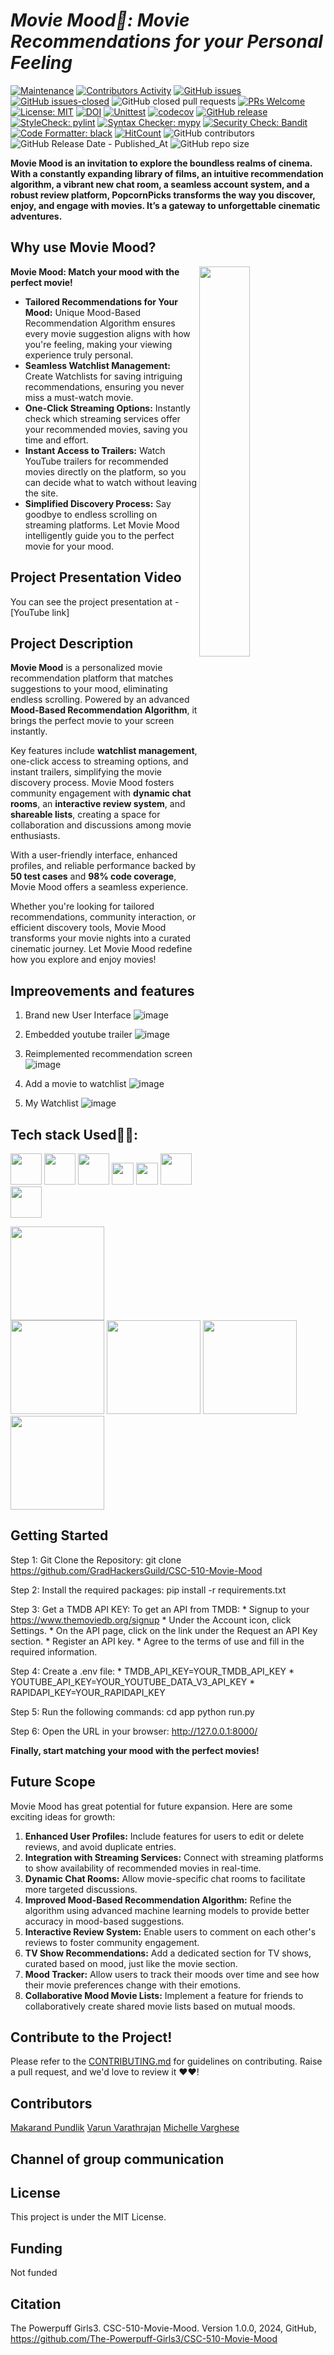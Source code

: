 # <i> Movie Mood🍿: Movie Recommendations for your Personal Feeling </i>

[![Maintenance](https://img.shields.io/badge/Maintained%3F-yes-green.svg)](https://gitHub.com/The-Powerpuff-Girls3/CSC-510-Movie-Mood/graphs/commit-activity)
[![Contributors Activity](https://img.shields.io/github/commit-activity/m/GradHackersGuild/CSC-510-Movie-Mood)](https://github.com/GradHackersGuild/CSC-510-Movie-Mood/pulse)
[![GitHub issues](https://img.shields.io/github/issues/GradHackersGuild/CSC-510-Movie-Mood.svg)](https://github.com/GradHackersGuild/CSC-510-Movie-Mood/issues?q=is%3Aopen+is%3Aissue)
[![GitHub issues-closed](https://img.shields.io/github/issues-closed/GradHackersGuild/CSC-510-Movie-Mood.svg)](https://github.com/GradHackersGuild/CSC-510-Movie-Mood/issues?q=is%3Aissue+is%3Aclosed)
![GitHub closed pull requests](https://img.shields.io/github/issues-pr-closed/GradHackersGuild/CSC-510-Movie-Mood)
[![PRs Welcome](https://img.shields.io/badge/PRs-welcome-brightgreen.svg?style=flat-square)](http://makeapullrequest.com)
[![License: MIT](https://img.shields.io/badge/License-MIT-red.svg)](https://opensource.org/licenses/MIT)
[![DOI](https://img.shields.io/badge/DOI-10.5281/zenodo.14219913-blue)](https://doi.org/10.5281/zenodo.14219913)
[![Unittest](https://github.com/GradHackersGuild/CSC-510-Movie-Mood/actions/workflows/unittest.yml/badge.svg?branch=master&event=push)](https://github.com/GradHackersGuild/CSC-510-Movie-Mood/actions/workflows/unittest.yml)
[![codecov](https://codecov.io/gh/GradHackersGuild/CSC-510-Movie-Mood//branch/varun_features/graph/badge.svg)](https://codecov.io/gh/GradHackersGuild/CSC-510-Movie-Mood)
[![GitHub release](https://img.shields.io/github/release/GradHackersGuild/CSC-510-Movie-Mood.svg)](https://GitHub.com/GradHackersGuild/CSC-510-Movie-Mood/releases/)
[![StyleCheck: pylint](https://img.shields.io/badge/linting-pylint-yellowgreen)](https://github.com/pylint-dev/pylint)
[![Syntax Checker: mypy](https://img.shields.io/badge/syntax-mypy-yellow)](http://mypy-lang.org/)
[![Security Check: Bandit](https://img.shields.io/badge/security-bandit-orange)](https://bandit.readthedocs.io/en/latest/)
[![Code Formatter: black](https://img.shields.io/badge/formatter-black-black)](https://black.readthedocs.io/en/stable/)
[![HitCount](https://hits.dwyl.com/GradHackersGuild/CSC-510-Movie-Mood.svg)](https://hits.dwyl.com/GradHackersGuild/CSC-510-Movie-Mood)
![GitHub contributors](https://img.shields.io/github/contributors/GradHackersGuild/CSC-510-Movie-Mood)
![GitHub Release Date - Published_At](https://img.shields.io/github/release-date/GradHackersGuild/CSC-510-Movie-Mood)
![GitHub repo size](https://img.shields.io/github/repo-size/GradHackersGuild/CSC-510-Movie-Mood)



<b>Movie Mood is an invitation to explore the boundless realms of cinema. With a constantly expanding library of films, an intuitive recommendation algorithm, a vibrant new chat room, a seamless account system, and a robust review platform, PopcornPicks transforms the way you discover, enjoy, and engage with movies. It’s a gateway to unforgettable cinematic adventures.</b>

## Why use Movie Mood?

<img
  src="https://media.giphy.com/media/nOwG55u1jGOiTAqKqU/giphy.gif"
  width="40%"
  align="right"
/>

**Movie Mood: Match your mood with the perfect movie!**

- **Tailored Recommendations for Your Mood:** Unique Mood-Based Recommendation Algorithm ensures every movie suggestion aligns with how you're feeling, making your viewing experience truly personal.
- **Seamless Watchlist Management:** Create Watchlists for saving intriguing recommendations, ensuring you never miss a must-watch movie.
- **One-Click Streaming Options:** Instantly check which streaming services offer your recommended movies, saving you time and effort.
- **Instant Access to Trailers:** Watch YouTube trailers for recommended movies directly on the platform, so you can decide what to watch without leaving the site.
- **Simplified Discovery Process:** Say goodbye to endless scrolling on streaming platforms. Let Movie Mood intelligently guide you to the perfect movie for your mood.

## Project Presentation Video

You can see the project presentation at - [YouTube link]

## Project Description
**Movie Mood** is a personalized movie recommendation platform that matches suggestions to your mood, eliminating endless scrolling. Powered by an advanced **Mood-Based Recommendation Algorithm**, it brings the perfect movie to your screen instantly.  

Key features include **watchlist management**, one-click access to streaming options, and instant trailers, simplifying the movie discovery process. Movie Mood fosters community engagement with **dynamic chat rooms**, an **interactive review system**, and **shareable lists**, creating a space for collaboration and discussions among movie enthusiasts.  

With a user-friendly interface, enhanced profiles, and reliable performance backed by **50 test cases** and **98% code coverage**, Movie Mood offers a seamless experience.  

Whether you're looking for tailored recommendations, community interaction, or efficient discovery tools, Movie Mood transforms your movie nights into a curated cinematic journey. Let Movie Mood redefine how you explore and enjoy movies!

## Impreovements and features
1. Brand new User Interface 
![image](https://github.com/user-attachments/assets/04ff74f4-1975-4c80-a9bd-da0c38a99d3b)

2. Embedded youtube trailer 
![image](https://github.com/user-attachments/assets/9ac68da9-cba6-4bf7-9de8-cb23c7e38827)

3. Reimplemented recommendation screen 
![image](https://github.com/user-attachments/assets/ff4040ce-578d-45bc-8689-998d8977b2db)

4. Add a movie to watchlist 
![image](https://github.com/user-attachments/assets/c0db1343-16d7-40a0-b93f-041f73d7ea1a)

5. My Watchlist 
![image](https://github.com/user-attachments/assets/ba0a1a2f-2a17-49ae-9a63-f6a57a622e50)



## Tech stack Used👨‍💻:

<code><a href="https://developer.mozilla.org/en-US/docs/Glossary/HTML5" target="_blank"><img height="50" src="https://www.vectorlogo.zone/logos/w3_html5/w3_html5-ar21.svg"></a></code>
<code><a href="https://developer.mozilla.org/en-US/docs/Web/CSS" target="_blank"><img height="50" src="https://www.vectorlogo.zone/logos/w3_css/w3_css-ar21.svg"></a></code>
<code><a href="https://www.javascript.com/" target="_blank"><img height="50" src="https://www.vectorlogo.zone/logos/javascript/javascript-ar21.svg"></a></code>
<code><a href="https://www.jquery.com//" target="_blank"><img height="35" src="https://www.vectorlogo.zone/logos/jquery/jquery-horizontal.svg"></a></code>
<code><a href="https://getbootstrap.com/" target="_blank"><img height="35" src="https://www.vectorlogo.zone/logos/getbootstrap/getbootstrap-ar21.svg"></a></code>
<code><a href="https://flask.palletsprojects.com/en/1.1.x/" target="_blank"><img height="50" src="https://www.vectorlogo.zone/logos/pocoo_flask/pocoo_flask-ar21.svg"></a></code>
<code><a href="https://www.sqlite.org/index.html" target="_blank"><img height="50" src="https://www.vectorlogo.zone/logos/sqlite/sqlite-ar21.svg"></a></code>

<p>
<img src="https://i.giphy.com/media/LMt9638dO8dftAjtco/200.webp" width="150"> 
<img src="https://i.giphy.com/media/KzJkzjggfGN5Py6nkT/200.webp" width="150">
<img src="https://i.giphy.com/media/IdyAQJVN2kVPNUrojM/200.webp" width="150"> 
<img src="https://media.giphy.com/media/UWt0rhp21JgLwoeFQP/giphy.gif" width ="150"/> 
<img src="https://media.giphy.com/media/kH6CqYiquZawmU1HI6/giphy.gif" width ="150"/> 
</p>

## Getting Started

Step 1:
Git Clone the Repository:
    git clone https://github.com/GradHackersGuild/CSC-510-Movie-Mood

Step 2:
Install the required packages:
    pip install -r requirements.txt

Step 3:
Get a TMDB API KEY:
    To get an API from TMDB:
    * Signup to your https://www.themoviedb.org/signup
    * Under the Account icon, click Settings.
    * On the API page, click on the link under the Request an API Key section.
    * Register an API key.
    * Agree to the terms of use and fill in the required information.
    
Step 4:
Create a .env file:
     * TMDB_API_KEY=YOUR_TMDB_API_KEY
     * YOUTUBE_API_KEY=YOUR_YOUTUBE_DATA_V3_API_KEY
     * RAPIDAPI_KEY=YOUR_RAPIDAPI_KEY
     
Step 5:
Run the following commands:
    cd app
    python run.py
    
Step 6:
Open the URL in your browser:
    http://127.0.0.1:8000/

<b>Finally, start matching your mood with the perfect movies!</b>

## Future Scope

Movie Mood has great potential for future expansion. Here are some exciting ideas for growth:

1. **Enhanced User Profiles:** Include features for users to edit or delete reviews, and avoid duplicate entries.
2. **Integration with Streaming Services:** Connect with streaming platforms to show availability of recommended movies in real-time.
3. **Dynamic Chat Rooms:** Allow movie-specific chat rooms to facilitate more targeted discussions.
4. **Improved Mood-Based Recommendation Algorithm:** Refine the algorithm using advanced machine learning models to provide better accuracy in mood-based suggestions.
5. **Interactive Review System:** Enable users to comment on each other's reviews to foster community engagement.
6. **TV Show Recommendations:** Add a dedicated section for TV shows, curated based on mood, just like the movie section.
7. **Mood Tracker:** Allow users to track their moods over time and see how their movie preferences change with their emotions.
8. **Collaborative Mood Movie Lists:** Implement a feature for friends to collaboratively create shared movie lists based on mutual moods.

## Contribute to the Project!

Please refer to the [CONTRIBUTING.md](https://github.com/The-Powerpuff-Girls3/CSC-510-Movie-Mood/blob/master/CONTRIBUTING.md) for guidelines on contributing. Raise a pull request, and we'd love to review it ❤️❤️!

## Contributors

[Makarand Pundlik](https://github.com/MakarandPundlik)
[Varun Varathrajan](https://github.com/V4run14)
[Michelle Varghese](https://github.com/michellevarghese)

## Channel of group communication 


## License

This project is under the MIT License.

## Funding

Not funded

## Citation

The Powerpuff Girls3. CSC-510-Movie-Mood. Version 1.0.0, 2024, GitHub, https://github.com/The-Powerpuff-Girls3/CSC-510-Movie-Mood

